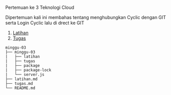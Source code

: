 Pertemuan ke 3 
Teknologi Cloud

Dipertemuan kali ini membahas tentang menghubungkan Cyclic dengan GIT serta Login Cyclic lalu di drect ke GIT
1. [Latihan](latihan.md) 
2. [Tugas](tugas.md)

```
minggu-03
├── minggu-03
|   ├── latihan
|   ├── tugas
|   ├── package
|   ├── package-lock
|   └── server.js
├── latihan.md
├── tugas.md
└── README.md
```
